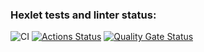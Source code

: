 ### Hexlet tests and linter status:
![CI](https://github.com/DenisBrez/frontend-project-46/actions/workflows/main.yml/badge.svg)
[![Actions Status](https://github.com/DenisBrez/frontend-project-46/actions/workflows/hexlet-check.yml/badge.svg)](https://github.com/DenisBrez/frontend-project-46/actions)
[![Quality Gate Status](https://sonarcloud.io/api/project_badges/measure?project=DenisBrez_frontend-project-46&metric=alert_status)](https://sonarcloud.io/summary/new_code?id=DenisBrez_frontend-project-46)